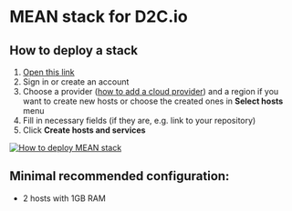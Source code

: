 # MEAN stack for D2C.io

## How to deploy a stack

1. [Open this link](https://panel.d2c.io/?import=https://github.com/d2cio/mean-stack/archive/master.zip)
2. Sign in or create an account
3. Choose a provider ([how to add a cloud provider](https://docs.d2c.io/getting-started/cloud-providers/)) and a region if you want to create new hosts or choose the created ones in **Select hosts** menu
3. Fill in necessary fields (if they are, e.g. link to your repository)
4. Click **Create hosts and services**

[![How to deploy MEAN stack](./mean-deploy.gif)][1]

## Minimal recommended configuration:

- 2 hosts with 1GB RAM

[1]: https://youtu.be/xdn5pxt1Mi4
